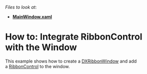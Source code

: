 <!-- default file list -->
*Files to look at*:

* **[MainWindow.xaml](./CS/DXRibbonWindow_Ex/MainWindow.xaml)**
<!-- default file list end -->
# How to: Integrate RibbonControl with the Window


<p>This example shows how to create a <a href="https://documentation.devexpress.com/#WPF/CustomDocument7980">DXRibbonWindow</a> and add a <a href="https://documentation.devexpress.com/#WPF/CustomDocument7954">RibbonControl</a> to the window.</p>

<br/>


